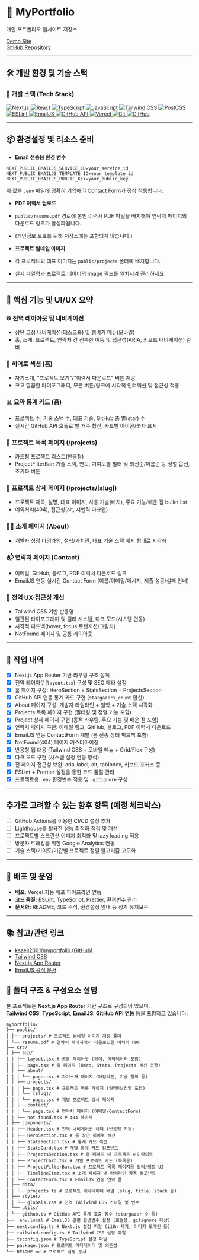 # 💼 MyPortfolio

개인 포트폴리오 웹사이트 저장소

[Demo Site](https://your-deployed-site.vercel.app/)  
[GitHub Repository](https://github.com/ksaeil2001/myportfolio)

---

## 🛠 개발 환경 및 기술 스택

### 🚀 개발 스택 (Tech Stack)

<p align="left">
  <!-- 프레임워크 -->
  <a href="https://nextjs.org/" target="_blank" rel="noreferrer">
    <img src="https://img.shields.io/badge/Next.js-000000?style=for-the-badge&logo=nextdotjs&logoColor=white" alt="Next.js" />
  </a>
  <a href="https://react.dev/" target="_blank" rel="noreferrer">
    <img src="https://img.shields.io/badge/React-20232A?style=for-the-badge&logo=react&logoColor=61DAFB" alt="React" />
  </a>

  <!-- 언어 -->
  <a href="https://www.typescriptlang.org/" target="_blank" rel="noreferrer">
    <img src="https://img.shields.io/badge/TypeScript-3178C6?style=for-the-badge&logo=typescript&logoColor=white" alt="TypeScript" />
  </a>
  <a href="https://developer.mozilla.org/en-US/docs/Web/JavaScript" target="_blank" rel="noreferrer">
    <img src="https://img.shields.io/badge/JavaScript-F7DF1E?style=for-the-badge&logo=javascript&logoColor=black" alt="JavaScript" />
  </a>

  <!-- 스타일링 -->
  <a href="https://tailwindcss.com/" target="_blank" rel="noreferrer">
    <img src="https://img.shields.io/badge/Tailwind_CSS-06B6D4?style=for-the-badge&logo=tailwindcss&logoColor=white" alt="Tailwind CSS" />
  </a>
  <a href="https://postcss.org/" target="_blank" rel="noreferrer">
    <img src="https://img.shields.io/badge/PostCSS-DD3A0A?style=for-the-badge&logo=postcss&logoColor=white" alt="PostCSS" />
  </a>

  <!-- 품질 도구 -->
  <a href="https://eslint.org/" target="_blank" rel="noreferrer">
    <img src="https://img.shields.io/badge/ESLint-4B32C3?style=for-the-badge&logo=eslint&logoColor=white" alt="ESLint" />
  </a>

  <!-- 외부 연동 -->
  <a href="https://emailjs.com/" target="_blank" rel="noreferrer">
    <img src="https://img.shields.io/badge/EmailJS-DDD?style=for-the-badge&logo=gmail&logoColor=EA4335" alt="EmailJS" />
  </a>
  <a href="https://docs.github.com/en/rest" target="_blank" rel="noreferrer">
    <img src="https://img.shields.io/badge/GitHub API-181717?style=for-the-badge&logo=github&logoColor=white" alt="GitHub API" />
  </a>

  <!-- 배포 -->
  <a href="https://vercel.com/" target="_blank" rel="noreferrer">
    <img src="https://img.shields.io/badge/Vercel-000000?style=for-the-badge&logo=vercel&logoColor=white" alt="Vercel" />
  </a>

  <!-- 버전 관리 -->
  <a href="https://git-scm.com/" target="_blank" rel="noreferrer">
    <img src="https://img.shields.io/badge/Git-F05032?style=for-the-badge&logo=git&logoColor=white" alt="Git" />
  </a>
  <a href="https://github.com/" target="_blank" rel="noreferrer">
    <img src="https://img.shields.io/badge/GitHub-181717?style=for-the-badge&logo=github&logoColor=white" alt="GitHub" />
  </a>
</p>


---

## 📦 환경설정 및 리소스 준비

- **Email 전송용 환경 변수**
```
NEXT_PUBLIC_EMAILJS_SERVICE_ID=your_service_id
NEXT_PUBLIC_EMAILJS_TEMPLATE_ID=your_template_id
NEXT_PUBLIC_EMAILJS_PUBLIC_KEY=your_public_key
```
위 값을 `.env` 파일에 정확히 기입해야 Contact Form가 정상 작동합니다.

- **PDF 이력서 업로드**
- `public/resume.pdf` 경로에 본인 이력서 PDF 파일을 배치해야 연락처 페이지의 다운로드 링크가 활성화됩니다.
- (개인정보 보호를 위해 저장소에는 포함되지 않습니다.)

- **프로젝트 썸네일 이미지**
- 각 프로젝트의 대표 이미지는 `public/projects` 폴더에 배치합니다.
- 실제 파일명과 프로젝트 데이터의 image 필드를 일치시켜 관리하세요.

---

## 📌 핵심 기능 및 UI/UX 요약

### 🌐 전역 레이아웃 및 내비게이션
- 상단 고정 내비게이션(데스크톱) 및 햄버거 메뉴(모바일)
- 홈, 소개, 프로젝트, 연락처 간 신속한 이동 및 접근성(ARIA, 키보드 내비게이션) 완비

### 🚩 히어로 섹션 (홈)
- 자기소개, "프로젝트 보기"/"이력서 다운로드" 버튼 제공
- 크고 깔끔한 타이포그래피, 모든 버튼/링크에 시각적 인터랙션 및 접근성 적용

### 📊 요약 통계 카드 (홈)
- 프로젝트 수, 기술 스택 수, 대표 기술, GitHub 총 별(star) 수
- 실시간 GitHub API 호출로 별 개수 합산, 카드별 아이콘/숫자 표시

### 📂 프로젝트 목록 페이지 (/projects)
- 카드형 프로젝트 리스트(반응형)
- ProjectFilterBar: 기술 스택, 연도, 기여도별 필터 및 최신순/이름순 등 정렬 옵션, 초기화 버튼

### 📖 프로젝트 상세 페이지 (/projects/[slug])
- 프로젝트 제목, 설명, 대표 이미지, 사용 기술(배지), 주요 기능/배운 점 bullet list
- 예외처리(404), 접근성(alt, 시멘틱 마크업)

### 🙋‍♂️ 소개 페이지 (About)
- 개발자 성장 타임라인, 철학/가치관, 대표 기술 스택 배지 형태로 시각화

### 📬 연락처 페이지 (Contact)
- 이메일, GitHub, 블로그, PDF 이력서 다운로드 링크
- EmailJS 연동 실시간 Contact Form (이름/이메일/메시지, 제출 성공/실패 안내)

### 🌟 전역 UX·접근성 개선
- Tailwind CSS 기반 반응형
- 일관된 타이포그래피 및 컬러 시스템, 다크 모드(시스템 연동)
- 시각적 피드백(hover, focus 트랜지션/그림자)
- NotFound 페이지 및 공통 레이아웃

---

## 📝 작업 내역

- [x] Next.js App Router 기반 라우팅 구조 설계
- [x] 전역 레이아웃(`layout.tsx`) 구성 및 SEO 메타 설정
- [x] 홈 페이지 구성: HeroSection + StatsSection + ProjectsSection
- [x] GitHub API 연동 통계 카드 구현 (`stargazers_count` 합산)
- [x] About 페이지 구성: 개발자 타임라인 + 철학 + 기술 스택 시각화
- [x] Projects 목록 페이지 구현 (필터링 및 정렬 기능 포함)
- [x] Project 상세 페이지 구현 (동적 라우팅, 주요 기능 및 배운 점 포함)
- [x] 연락처 페이지 구현: 이메일 링크, GitHub, 블로그, PDF 이력서 다운로드
- [x] EmailJS 연동 ContactForm 개발 (폼 전송 상태 피드백 포함)
- [x] NotFound(404) 페이지 커스터마이징
- [x] 반응형 웹 대응 (Tailwind CSS + 모바일 메뉴 + Grid/Flex 구성)
- [x] 다크 모드 구현 (시스템 설정 연동 방식)
- [x] 전 페이지 접근성 보완: aria-label, alt, tabIndex, 키보드 포커스 등
- [x] ESLint + Prettier 설정을 통한 코드 품질 관리
- [x] 프로젝트용 `.env` 환경변수 적용 및 `.gitignore` 구성

---

## 추가로 고려할 수 있는 향후 항목 (예정 체크박스)

- [ ] GitHub Actions를 이용한 CI/CD 설정 추가
- [ ] Lighthouse를 활용한 성능 최적화 점검 및 개선
- [ ] 프로젝트별 스크린샷 이미지 최적화 및 lazy loading 적용
- [ ] 방문자 트래킹을 위한 Google Analytics 연동
- [ ] 기술 스택/기여도/기간별 프로젝트 정렬 알고리즘 고도화

---

## 🚀 배포 및 운영

- **배포:** Vercel 자동 배포 파이프라인 연동
- **코드 품질:** ESLint, TypeScript, Prettier, 환경변수 관리
- **문서화:** README, 코드 주석, 환경설정 안내 등 정기 유지보수

---

## 📚 참고/관련 링크

- [ksaeil2001/myportfolio (GitHub)](https://github.com/ksaeil2001/myportfolio)
- [Tailwind CSS](https://tailwindcss.com/)
- [Next.js App Router](https://nextjs.org/docs/app)
- [EmailJS 공식 문서](https://www.emailjs.com/docs/)

## 📁 폴더 구조 & 구성요소 설명

본 프로젝트는 **Next.js App Router** 기반 구조로 구성되어 있으며,  
**Tailwind CSS**, **TypeScript**, **EmailJS**, **GitHub API 연동** 등을 포함하고 있습니다.

```
myportfolio/
├── public/
│ ├── projects/ # 프로젝트 썸네일 이미지 저장 폴더
│ └── resume.pdf # 연락처 페이지에서 다운로드할 이력서 PDF
├── src/
│ ├── app/
│ │ ├── layout.tsx # 공통 레이아웃 (헤더, 메타데이터 포함)
│ │ ├── page.tsx # 홈 페이지 (Hero, Stats, Projects 섹션 포함)
│ │ ├── about/
│ │ │ └── page.tsx # 자기소개 페이지 (타임라인, 기술 철학 등)
│ │ ├── projects/
│ │ │ ├── page.tsx # 프로젝트 목록 페이지 (필터링/정렬 포함)
│ │ │ └── [slug]/
│ │ │ └── page.tsx # 개별 프로젝트 상세 페이지
│ │ ├── contact/
│ │ │ └── page.tsx # 연락처 페이지 (이메일/ContactForm)
│ │ └── not-found.tsx # 404 페이지
│ ├── components/
│ │ ├── Header.tsx # 전역 내비게이션 헤더 (반응형 지원)
│ │ ├── HeroSection.tsx # 홈 상단 히어로 섹션
│ │ ├── StatsSection.tsx # 통계 카드 섹션
│ │ ├── StatsCard.tsx # 개별 통계 카드 컴포넌트
│ │ ├── ProjectsSection.tsx # 홈 페이지 내 프로젝트 하이라이트
│ │ ├── ProjectCard.tsx # 개별 프로젝트 카드 (목록용)
│ │ ├── ProjectFilterBar.tsx # 프로젝트 목록 페이지용 필터/정렬 UI
│ │ ├── TimelineItem.tsx # 소개 페이지 내 타임라인 항목 컴포넌트
│ │ └── ContactForm.tsx # EmailJS 연동 연락 폼
│ ├── data/
│ │ └── projects.ts # 프로젝트 메타데이터 배열 (slug, title, stack 등)
│ ├── styles/
│ │ └── globals.css # 전역 Tailwind CSS 스타일 및 변수
│ └── utils/
│ └── github.ts # GitHub API 통계 호출 함수 (stargazer 수 등)
├── .env.local # EmailJS 관련 환경변수 설정 (로컬용, gitignore 대상)
├── next.config.ts # Next.js 설정 파일 (i18n 제거, 이미지 도메인 등)
├── tailwind.config.ts # Tailwind CSS 설정 파일
├── tsconfig.json # TypeScript 설정 파일
├── package.json # 프로젝트 메타데이터 및 의존성
└── README.md # 프로젝트 설명 문서
```
